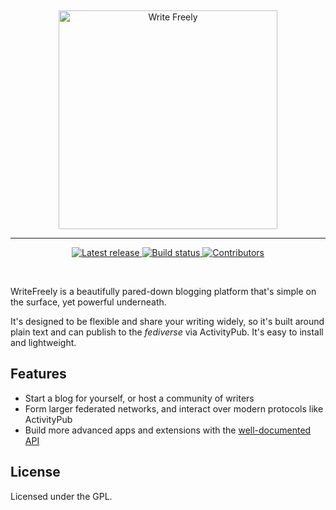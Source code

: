 &nbsp;
<p align="center">
	<a href="https://writefreely.org"><img src="https://writefreely.org/writefreely.svg" width="350px" alt="Write Freely" /></a>
</p>
<hr />
<p align="center">
	<a href="https://github.com/writeas/Write.as/releases/">
		<img src="https://img.shields.io/github/release/writeas/Write.as.svg" alt="Latest release" />
	</a>
	<a href="https://travis-ci.org/writeas/Write.as">
		<img src="https://travis-ci.org/writeas/Write.as.svg?branch=develop" alt="Build status" />
	</a>
	<a href="https://github.com/writeas/Write.as/contributors/">
		<img src="https://img.shields.io/github/contributors/writeas/Write.as.svg" alt="Contributors" />
	</a>
</p>
&nbsp;

WriteFreely is a beautifully pared-down blogging platform that's simple on the surface, yet powerful underneath.

It's designed to be flexible and share your writing widely, so it's built around plain text and can publish to the _fediverse_ via ActivityPub. It's easy to install and lightweight.

## Features

* Start a blog for yourself, or host a community of writers
* Form larger federated networks, and interact over modern protocols like ActivityPub
* Build more advanced apps and extensions with the [well-documented API](https://developers.write.as/docs/api/)

## License

Licensed under the GPL.
